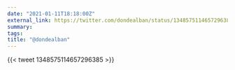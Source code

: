 ```yaml
---
date: "2021-01-11T18:18:00Z"
external_link: https://twitter.com/dondealban/status/1348575114657296385
summary:
tags:
title: "@dondealban"
---
```

{{< tweet 1348575114657296385 >}}